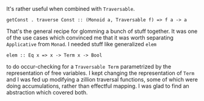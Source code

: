 It's rather useful when combined with `Traversable`.

    getConst . traverse Const :: (Monoid a, Traversable f) => f a -> a

That's the general recipe for glomming a bunch of stuff together. It was one of the use cases which convinced me that it was worth separating `Applicative` from `Monad`. I needed stuff like generalized `elem`

    elem :: Eq x => x -> Term x -> Bool

to do occur-checking for a `Traversable Term` parametrized by the representation of free variables. I kept changing the representation of `Term` and I was fed up modifying a zillion traversal functions, some of which were doing accumulations, rather than effectful mapping. I was glad to find an abstraction which covered both.
